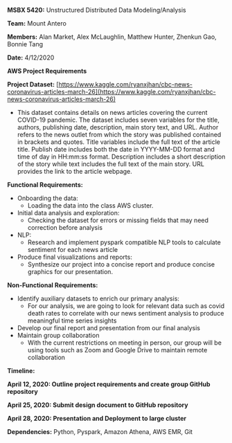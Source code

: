 **MSBX 5420:** Unstructured Distributed Data Modeling/Analysis

**Team:** Mount Antero

**Members:** Alan Market, Alex McLaughlin, Matthew Hunter, Zhenkun Gao, Bonnie Tang

**Date:** 4/12/2020

**AWS Project Requirements**

**Project Dataset:** [https://www.kaggle.com/ryanxjhan/cbc-news-coronavirus-articles-march-26](https://www.kaggle.com/ryanxjhan/cbc-news-coronavirus-articles-march-26)

- This dataset contains details on news articles covering the current COVID-19 pandemic. The dataset includes seven variables for the title, authors, publishing date, description, main story text, and URL. Author refers to the news outlet from which the story was published contained in brackets and quotes. Title variables include the full text of the article title. Publish date includes both the date in YYYY-MM-DD format and time of day in HH:mm:ss format. Description includes a short description of the story while text includes the full text of the main story. URL provides the link to the article webpage.

**Functional Requirements:**

- Onboarding the data:
  - Loading the data into the class AWS cluster.
- Initial data analysis and exploration:
  - Checking the dataset for errors or missing fields that may need correction before analysis
- NLP:
  - Research and implement pyspark compatible NLP tools to calculate sentiment for each news article
- Produce final visualizations and reports:
  - Synthesize our project into a concise report and produce concise graphics for our presentation.

**Non-Functional Requirements:**

- Identify auxiliary datasets to enrich our primary analysis:
  - For our analysis, we are going to look for relevant data such as covid death rates to correlate with our news sentiment analysis to produce meaningful time series insights
- Develop our final report and presentation from our final analysis
- Maintain group collaboration
  - With the current restrictions on meeting in person, our group will be using tools such as Zoom and Google Drive to maintain remote collaboration

**Timeline:**

**April 12, 2020: Outline project requirements and create group GitHub repository**

**April 25, 2020: Submit design document to GitHub repository**

**April 28, 2020: Presentation and Deployment to large cluster**

**Dependencies:** Python, Pyspark, Amazon Athena, AWS EMR, Git